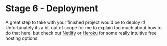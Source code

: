 # Stage 6 - Deployment

A great step to take with your finished project would be to deploy it! Unfortunately its a bit out of scope for me to explain too much about how to do that here, but check out [Netlify](https://www.netlify.com/) or [Heroku](https://www.heroku.com/) for some really intuitive free hosting options.
